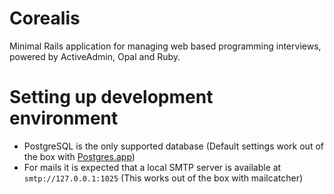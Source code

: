 # Corealis

Minimal Rails application for managing web based programming interviews,
powered by ActiveAdmin, Opal and Ruby.

# Setting up development environment

- PostgreSQL is the only supported database (Default settings work out of the box with [Postgres.app](http://postgresapp.com/))
- For mails it is expected that a local SMTP server is available at `smtp://127.0.0.1:1025` (This works out of the box with mailcatcher)
